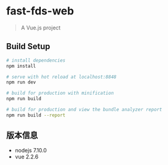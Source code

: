 # fast-fds-web

> A Vue.js project

## Build Setup

``` bash
# install dependencies
npm install

# serve with hot reload at localhost:8848
npm run dev

# build for production with minification
npm run build

# build for production and view the bundle analyzer report
npm run build --report
```
## 版本信息
  * nodejs 7.10.0
  * vue 2.2.6
